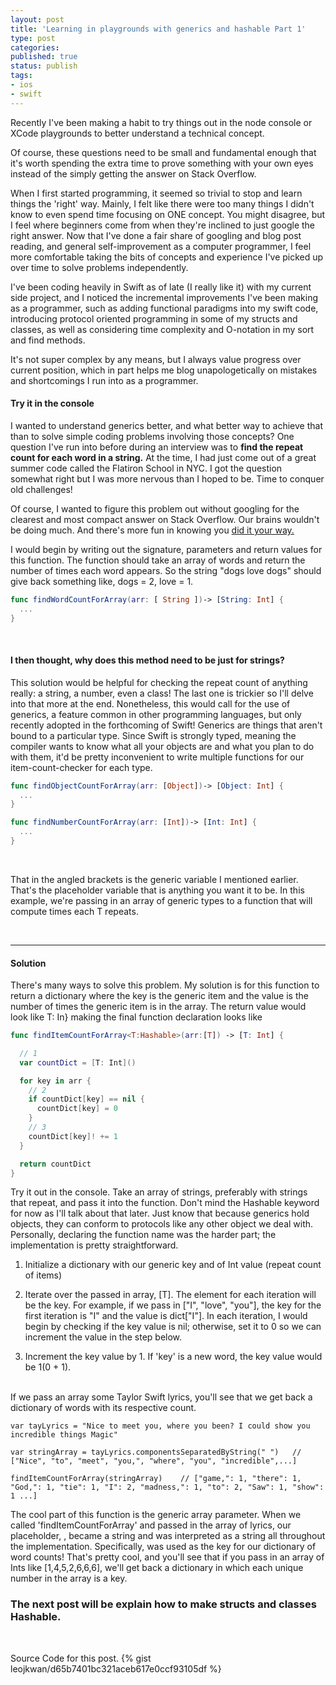 ```yaml
---
layout: post
title: 'Learning in playgrounds with generics and hashable Part 1'
type: post
categories:
published: true
status: publish
tags:
- ios
- swift
---
```


Recently I've been making a habit to try things out in the node console or XCode playgrounds to better understand a technical concept.

Of course, these questions need to be small and fundamental enough that it's worth spending the extra time to prove something with your own eyes instead of the simply getting the answer on Stack Overflow.

<!--more-->

When I first started programming, it seemed so trivial to stop and learn things the 'right' way. Mainly, I felt like there were too many things I didn't know to even spend time focusing on ONE concept. You might disagree, but I feel where beginners come from when they're inclined to just google the right answer. Now that I've done a fair share of googling and blog post reading, and general self-improvement as a computer programmer, I feel more comfortable taking the bits of concepts and experience I've picked up over time to solve problems independently.

I've been coding heavily in Swift as of late (I really like it) with my current side project, and I noticed the incremental improvements I've been making as a programmer, such as adding functional paradigms into my swift code, introducing protocol oriented programming in some of my structs and classes, as well as considering time complexity and O-notation in my sort and find methods.

It's not super complex by any means, but I always value progress over current position, which in part helps me blog unapologetically on mistakes and shortcomings I run into as a programmer.
<br/>

#### Try it in the console

I wanted to understand generics better, and what better way to achieve that than to solve simple coding problems involving those concepts? One question I've run into before during an interview was to **find the repeat count for each word in a string.** At the time, I had just come out of a great summer code called the Flatiron School in NYC. I got the question somewhat right but I was more nervous than I hoped to be. Time to conquer old challenges!


Of course, I wanted to figure this problem out without googling for the clearest and most compact answer on Stack Overflow. Our brains wouldn't be doing much. And there's more fun in knowing you <a href="https://youtu.be/0O6A0Ote-fg?t=11">did it your way.</a>

I would begin by writing out the signature, parameters and return values for this function. The function should take an array of words and return  the number of times each word appears. So the string "dogs love dogs" should give back something like, dogs = 2, love = 1.
<br/>


```swift
func findWordCountForArray(arr: [￼String￼])-> [String: Int] {
  ...
}
```
<br/>

#### I then thought, why does this method need to be just for strings?

 This solution would be helpful for checking the repeat count of anything really: a string, a number, even a class! The last one is trickier so I'll delve into that more at the end. Nonetheless, this would call for the use of generics, a feature common in other programming languages, but only recently adopted in the forthcoming of Swift! Generics are things that aren't bound to a particular type. Since Swift is strongly typed, meaning the compiler wants to know what all your objects are and what you plan to do with them, it'd be pretty inconvenient to write multiple functions for our item-count-checker for each type.
<br>

```swift
func findObjectCountForArray(arr: [Object])-> [Object: Int] {
  ...
}

func findNumberCountForArray(arr: [Int])-> [Int: Int] {
  ...
}
```
<br>

That <T> in the angled brackets is the generic variable I mentioned earlier. That's the placeholder variable that is anything you want it to be. In this example, we're passing in an array of generic types to a function that will compute times each T repeats.

<br/>
<hr>

#### Solution
There's many ways to solve this problem. My solution is for this function to return a dictionary where the key is the generic item and the value is the number of times the generic item is in the array. The return value would look like T: In} making the final function declaration looks like

```swift
func findItemCountForArray<T:Hashable>(arr:[T]) -> [T: Int] {

  // 1
  var countDict = [T: Int]()

  for key in arr {
    // 2
    if countDict[key] == nil {
      countDict[key] = 0
    }
    // 3
    countDict[key]! += 1
  }

  return countDict
}

```

Try it out in the console. Take an array of strings, preferably with strings that repeat, and pass it into the function. Don't mind the Hashable keyword for now as I'll talk about that later. Just know that because generics hold objects, they can conform to protocols like any other object we deal with. Personally, declaring the function name was the harder part; the implementation is pretty straightforward.

1. Initialize a dictionary with our generic key and of Int value (repeat count of items)

2. Iterate over the passed in array, [T]. The element for each iteration will be the key. For example, if we pass in ["I", "love", "you"], the key for the first iteration is "I" and the value is dict["I"]. In each iteration, I would begin by checking if the key value is nil; otherwise, set it to 0 so we can increment the value in the step below.

3. Increment the key value by 1. If 'key' is a new word, the key value would be 1(0 + 1).

<br/>
If we pass an array some Taylor Swift lyrics, you'll see that we get back a dictionary of words with its respective count.


```
var tayLyrics = "Nice to meet you, where you been? I could show you incredible things Magic"

var stringArray = tayLyrics.componentsSeparatedByString(" ")   // ["Nice", "to", "meet", "you,", "where", "you", "incredible",...]

findItemCountForArray(stringArray)    // ["game,": 1, "there": 1, "God,": 1, "tie": 1, "I": 2, "madness,": 1, "to": 2, "Saw": 1, "show": 1 ...]
```

The cool part of this function is the generic array parameter. When we called 'findItemCountForArray' and passed in the array of lyrics, our placeholder, <T>, became a string and was interpreted as a string all throughout the implementation. Specifically, <T> was used as the key for our dictionary of word counts! That's pretty cool, and you'll see that if you pass in an array of Ints like [1,4,5,2,6,6,6], we'll get back a dictionary in which each unique number in the array is a key.

### The next post will be explain how to make structs and classes Hashable.

<br/>

Source Code for this post.
{% gist leojkwan/d65b7401bc321aceb617e0ccf93105df %}
